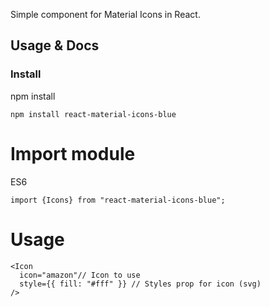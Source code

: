 Simple component for Material Icons in React.

## Usage & Docs

### Install

npm install

```npm install react-material-icons-blue```

# Import module

ES6

```import {Icons} from "react-material-icons-blue";```


# Usage

```
<Icon
  icon="amazon"// Icon to use
  style={{ fill: "#fff" }} // Styles prop for icon (svg)
/>
```
